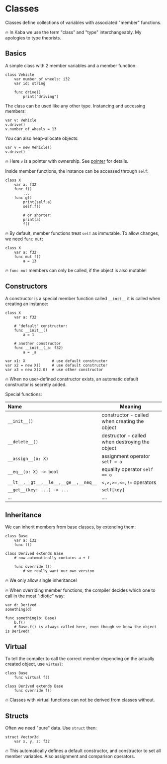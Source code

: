 # Classes

Classes define collections of variables with associated "member" functions.

🔥 In Kaba we use the term "class" and "type" interchangeably. My apologies to type theorists.

## Basics

A simple class with 2 member variables and a member function:
```kaba
class Vehicle
    var number_of_wheels: i32
    var id: string
    
    func drive()
        print("driving")
```

The class can be used like any other type. Instancing and accessing members:
```kaba
var v: Vehicle
v.drive()
v.number_of_wheels = 13
```

You can also heap-allocate objects:
```kaba
var v = new Vehicle()
v.drive()
```

🔥 Here `v` is a pointer with ownership. See [pointer](pointers.md) for details.

Inside member functions, the instance can be accessed through `self`:
```kaba
class X
    var a: f32
    func f()
        ...
    func g()
        print(self.a)
        self.f()
        
        # or shorter:
        print(a)
        f()
```

🔥 By default, member functions treat `self` as immutable. To allow changes, we need `func mut`:
```kaba
class X
    var a: f32
    func mut f()
        a = 13
```

🔥 `func mut` members can only be called, if the object is also mutable!

## Constructors

A constructor is a special member function called `__init__` it is called when creating an instance:
```kaba
class X
    var a: f32
    
    # "default" constructor:
    func __init__()
        a = 1
    
    # another constructor
    func __init__(_a: f32)
        a = _a

var x1: X            # use default constructor
var x2 = new X()     # use default constructor
var x3 = new X(2.0)  # use other constructor
```

🔥 When no user-defined constructor exists, an automatic default constructor is secretly added.

Special functions:

| Name                                  | Meaning                                       |
|:--------------------------------------|-----------------------------------------------|
| `__init__()`                          | constructor - called when creating the object |
| `__delete__()`                        | destructor - called when destroying the object |
| `__assign__(o: X)`                    | assignment operator `self = o`                |
| `__eq__(o: X) -> bool`                | equality operator `self == o`                 |
| `__lt__,__gt__,__le__,__ge__,__neq__` | `<,>,>=,<=,!=` operators                      |
| `__get__(key: ...) -> ...`            | `self[key]`                                   |
| ...                                   | ....                                          |


## Inheritance

We can inherit members from base classes, by extending them:
```kaba
class Base
    var a: i32
    func f()

class Derived extends Base
    # now automatically contains a + f
    
    func override f()
        # we really want our own version
```

🔥 We only allow single inheritance!

🔥 When overriding member functions, the compiler decides which one to call in the most "idiotic" way:
```kaba
var d: Derived
something(d)

func something(b: Base)
    b.f()
    # Base.f() is always called here, even though we know the object is Derived!
```  

## Virtual

To tell the compiler to call the correct member depending on the actually created object, use `virtual`:
```kaba
class Base
    func virtual f()

class Derived extends Base
    func override f()
```

🔥 Classes with virtual functions can not be derived from classes without. 

## Structs

Often we need "pure" data. Use `struct` then:
```kaba
struct Vector3d
    var x, y, z: f32
```

🔥 This automatically defines a default constructor, and constructor to set all member variables. Also assignment and comparison operators.



